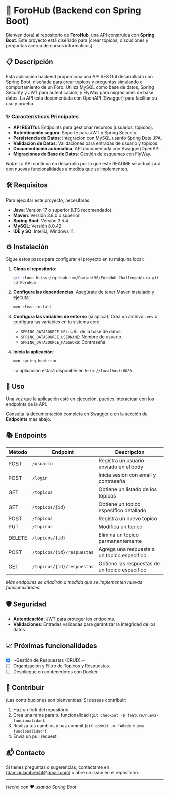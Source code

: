 # 🚀 ForoHub (Backend con Spring Boot)

Bienvenido(a) al repositorio de **ForoHub**, una API construida con **Spring Boot**. Este proyecto está diseñado para [crear topicos, discuciones y preguntas acerca de cursos informaticos].

## 📋 Descripción

Esta aplicación backend proporciona una API RESTful desarrollada con Spring Boot, diseñada para crear topicos y preguntas simulando el comportamiento de un Foro. Utiliza MySQL como base de datos, Spring Security y JWT para autenticacion, y FlyWay para migraciones de base datos. La API está documentada con OpenAPI (Swagger) para facilitar su uso y prueba.

### ✨ Características Principales
- **API RESTful**: Endpoints para gestionar recursos (usuarios, topicos).
- **Autenticación segura**: Soporte para JWT y Spring Security.
- **Persistencia de Datos**: Integracion con MySQL usanfo Spring Data JPA.
- **Validación de Datos**: Validaciones para entradas de usuario y topicos.
- **Documentación automatica**: API documentada con Swagger/OpenAPI.
- **Migraciones de Base de Datos**: Gestión de esquemas con FlyWay.

*Nota*: La API continúa en desarrollo por lo que este README se actualizará con nuevas funcionalidades a medida que se implementen.

## 🛠️ Requisitos

Para ejecutar este proyecto, necesitarás:

- **Java**: Versión 17 o superior (LTS recomendado).
- **Maven**: Versión 3.8.0 o superior.
- **Spring Boot**: Versión 3.5.4
- **MySQL**: Versión 8.0.42.
- **IDE y SO**: IntelliJ, Windows 11.

## ⚙️ Instalación

Sigue estos pasos para configurar el proyecto en tu máquina local:

1. **Clona el repositorio**:
   ```bash
   git clone https://github.com/DamianL96/ForoHub-ChallengeAlura.git
   cd ForoHub
   ```

2. **Configura las dependencias**:
   Asegúrate de tener Maven instalado y ejecuta:
   ```bash
   mvn clean install
   ```

3. **Configura las variables de entorno** (si aplica):
   Crea un archivo `.env` o configura las variables en tu sistema con:
   - `SPRING_DATASOURCE_URL`: URL de la base de datos.
   - `SPRING_DATASOURCE_USERNAME`: Nombre de usuario.
   - `SPRING_DATASOURCE_PASSWORD`: Contraseña.

4. **Inicia la aplicación**:
   ```bash
   mvn spring-boot:run
   ```

   La aplicación estará disponible en `http://localhost:8080`.

## 🚀 Uso

Una vez que la aplicación esté en ejecución, puedes interactuar con los endpoints de la API.

Consulta la documentación completa en Swagger o en la sección de **Endpoints** más abajo.

## 📚 Endpoints

| Método | Endpoint                  | Descripción                                    |
|--------|---------------------------|------------------------------------------------|
| POST   | `/usuario`                |Registra un usuario enviado en el body          |
| POST   | `/login`                  |Inicia sesion con email y contraseña            |
| GET    | `/topicos`                |Obtiene un listado de los topicos               |
| GET    | `/topicos/{id}`           |Obtiene un topico especifico detallado          |
| POST   | `/topicos`                |Registra un nuevo topico                        |   
| PUT    | `/topicos`                |Modifica un topico                              |
| DELETE | `/topicos/{id}`           |Elimina un topico permanentemente               |
| POST   | `/topicos/{id}/respuestas`|Agrega una respuesta a un topico especifico     |
| GET    | `/topicos/{id}/respuestas`|Obtiene las respuestas de un topico especifico  |

*Más endpoints se añadirán a medida que se implementen nuevas funcionalidades.*

## 🛡️ Seguridad

- **Autenticación**: JWT para proteger los endpoints.
- **Validaciones**: Entradas validadas para garantizar la integridad de los datos.

## 📈 Próximas funcionalidades

- [x] ~Gestión de Respuestas (CRUD).~  
- [ ] Organizacion y Filtro de Topicos y Respuestas.
- [ ] Despliegue en contenedores con Docker.

## 🤝 Contribuir

¡Las contribuciones son bienvenidas! Si deseas contribuir:

1. Haz un fork del repositorio.
2. Crea una rama para tu funcionalidad (`git checkout -b feature/nueva-funcionalidad`).
3. Realiza tus cambios y haz commit (`git commit -m "Añade nueva funcionalidad"`).
4. Envía un pull request.

## 📬 Contacto

Si tienes preguntas o sugerencias, contáctame en [damianlambrecht@gmail.com] o abre un issue en el repositorio.

---

*Hecho con ❤️ usando Spring Boot*
